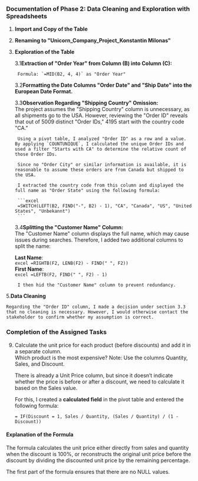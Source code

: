 ### Documentation of Phase 2: Data Cleaning and Exploration with Spreadsheets  

1. **Import and Copy of the Table**  

2. **Renaming to "Unicorn_Company_Project_Konstantin Milonas"**  

3. **Exploration of the Table**  

   3.1**Extraction of "Order Year" from Column (B) into Column (C):**  

        Formula: `=MID(B2, 4, 4)` as "Order Year"  

   3.2**Formatting the Date Columns "Order Date" and "Ship Date" into the European Date Format.**  

   3.3**Observation Regarding "Shipping Country" Omission:**  
        The project assumes the "Shipping Country" column is unnecessary, as all shipments go to the USA. However, reviewing the "Order ID" reveals that out of 5009 distinct "Order IDs," 4195 start with the country code "CA."  

        Using a pivot table, I analyzed "Order ID" as a row and a value. By applying `COUNTUNIQUE`, I calculated the unique Order IDs and used a filter "Starts with CA" to determine the relative count of those Order IDs.  

        Since no "Order City" or similar information is available, it is reasonable to assume these orders are from Canada but shipped to the USA.  

        I extracted the country code from this column and displayed the full name as "Order State" using the following formula:  

        ```excel
        =SWITCH(LEFT(B2, FIND("-", B2) - 1), "CA", "Canada", "US", "United States", "Unbekannt")
        ```  

   3.4**Splitting the "Customer Name" Column:**  
        The "Customer Name" column displays the full name, which may cause issues during searches. Therefore, I added two additional columns to split the name:  

      **Last Name**:  
        ```excel
        =RIGHTB(F2, LENB(F2) - FIND(" ", F2))
        ```  
      **First Name**:  
        ```excel
        =LEFTB(F2, FIND(" ", F2) - 1)
        ```  

        I then hid the "Customer Name" column to prevent redundancy.  

5.**Data Cleaning**  

    Regarding the "Order ID" column, I made a decision under section 3.3 that no cleaning is necessary. However, I would otherwise contact the stakeholder to confirm whether my assumption is correct.  


### Completion of the Assigned Tasks  

9.  Calculate the unit price for each product (before discounts) and add it in a separate column.  
    Which product is the most expensive? Note: Use the columns Quantity, Sales, and Discount.  

    There is already a Unit Price column, but since it doesn’t indicate whether the price is before or after a discount, we need to calculate it based on the Sales value.  

    For this, I created a **calculated field** in the pivot table and entered the following formula:  

    ```excel  
    = IF(Discount = 1, Sales / Quantity, (Sales / Quantity) / (1 - Discount))  
    ```  

  #### Explanation of the Formula  

  The formula calculates the unit price either directly from sales and quantity when the discount is 100%, or reconstructs the original unit price before the discount by dividing the discounted unit price by the remaining percentage.  

  The first part of the formula ensures that there are no NULL values.  